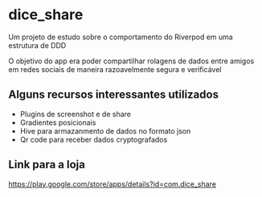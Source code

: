 # dice_share

Um projeto de estudo sobre o comportamento do Riverpod em uma estrutura de DDD

O objetivo do app era poder compartilhar rolagens de dados entre amigos em redes sociais de maneira razoavelmente segura e verificável

## Alguns recursos interessantes utilizados

- Plugins de screenshot e de share
- Gradientes posicionais
- Hive para armazanmento de dados no formato json
- Qr code para receber dados cryptografados

## Link para a loja

<https://play.google.com/store/apps/details?id=com.dice_share>
